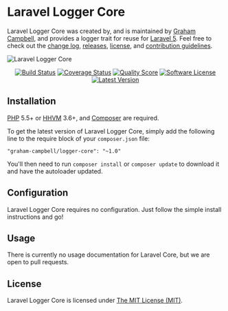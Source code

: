 Laravel Logger Core
===================

Laravel Logger Core was created by, and is maintained by [Graham Campbell](https://github.com/GrahamCampbell), and provides a logger trait for reuse for [Laravel 5](http://laravel.com). Feel free to check out the [change log](CHANGELOG.md), [releases](https://github.com/GrahamCampbell/Laravel-Logger-Core/releases), [license](LICENSE), and [contribution guidelines](CONTRIBUTING.md).

![Laravel Logger Core](https://cloud.githubusercontent.com/assets/2829600/7897483/1a3ed83e-06d5-11e5-9f34-842b5f3bed75.png)

<p align="center">
<a href="https://travis-ci.org/GrahamCampbell/Laravel-Logger-Core"><img src="https://img.shields.io/travis/GrahamCampbell/Laravel-Logger-Core/master.svg?style=flat-square" alt="Build Status"></img></a>
<a href="https://scrutinizer-ci.com/g/GrahamCampbell/Laravel-Logger-Core/code-structure"><img src="https://img.shields.io/scrutinizer/coverage/g/GrahamCampbell/Laravel-Logger-Core.svg?style=flat-square" alt="Coverage Status"></img></a>
<a href="https://scrutinizer-ci.com/g/GrahamCampbell/Laravel-Logger-Core"><img src="https://img.shields.io/scrutinizer/g/GrahamCampbell/Laravel-Logger-Core.svg?style=flat-square" alt="Quality Score"></img></a>
<a href="LICENSE"><img src="https://img.shields.io/badge/license-MIT-brightgreen.svg?style=flat-square" alt="Software License"></img></a>
<a href="https://github.com/GrahamCampbell/Laravel-Logger-Core/releases"><img src="https://img.shields.io/github/release/GrahamCampbell/Laravel-Logger-Core.svg?style=flat-square" alt="Latest Version"></img></a>
</p>


## Installation

[PHP](https://php.net) 5.5+ or [HHVM](http://hhvm.com) 3.6+, and [Composer](https://getcomposer.org) are required.

To get the latest version of Laravel Logger Core, simply add the following line to the require block of your `composer.json` file:

```
"graham-campbell/logger-core": "~1.0"
```

You'll then need to run `composer install` or `composer update` to download it and have the autoloader updated.


## Configuration

Laravel Logger Core requires no configuration. Just follow the simple install instructions and go!


## Usage

There is currently no usage documentation for Laravel Core, but we are open to pull requests.


## License

Laravel Logger Core is licensed under [The MIT License (MIT)](LICENSE).
